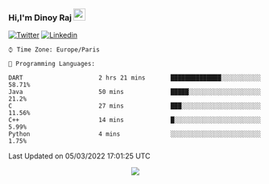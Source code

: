 ### Hi,I'm Dinoy Raj    <img src="https://raw.githubusercontent.com/MartinHeinz/MartinHeinz/master/wave.gif" width="24px">


[![Twitter](https://img.shields.io/badge/-Twitter-222222?style=flat-square&logo=twitter&logoColor=white&link=https://twitter.com/dinoy_raj)](https://twitter.com/dinoy_raj)
[![Linkedin](https://img.shields.io/badge/-LinkedIn-222222?style=flat-square&logo=Linkedin&logoColor=white&link=https://www.linkedin.com/in/dinoy-raj-k/)](https://www.linkedin.com/in/dinoy-raj-k/)


```text
⌚︎ Time Zone: Europe/Paris

💬 Programming Languages: 

DART                     2 hrs 21 mins       ██████████████░░░░░░░░░░░   58.71% 
Java                     50 mins             █████░░░░░░░░░░░░░░░░░░░░   21.2% 
C                        27 mins             ███░░░░░░░░░░░░░░░░░░░░░░   11.56% 
C++                      14 mins             █░░░░░░░░░░░░░░░░░░░░░░░░   5.99% 
Python                   4 mins              ░░░░░░░░░░░░░░░░░░░░░░░░░   1.75%

```



 Last Updated on   05/03/2022 17:01:25 UTC
<!--END_SECTION:waka-->

<p align="center">
  <img src="https://capsule-render.vercel.app/api?type=waving&color=gradient&height=60&section=footer"/>
</p>



